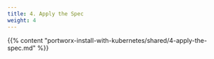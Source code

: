 ```yaml
---
title: 4. Apply the Spec
weight: 4
---
```


{{% content "portworx-install-with-kubernetes/shared/4-apply-the-spec.md" %}}
